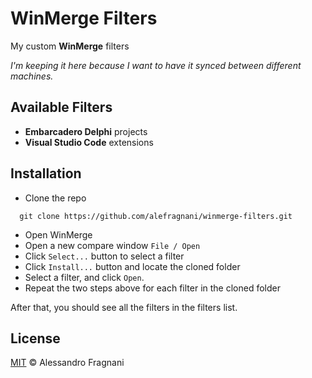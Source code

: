 # WinMerge Filters

My custom **WinMerge** filters

_I'm keeping it here because I want to have it synced between different machines._

## Available Filters

* **Embarcadero Delphi** projects
* **Visual Studio Code** extensions

## Installation

* Clone the repo 
```
  git clone https://github.com/alefragnani/winmerge-filters.git
```
* Open WinMerge
* Open a new compare window `File / Open`
* Click `Select...` button to select a filter
* Click `Install...` button and locate the cloned folder
* Select a filter, and click `Open`.
* Repeat the two steps above for each filter in the cloned folder

After that, you should see all the filters in the filters list.

## License

[MIT](LICENSE.md) &copy; Alessandro Fragnani